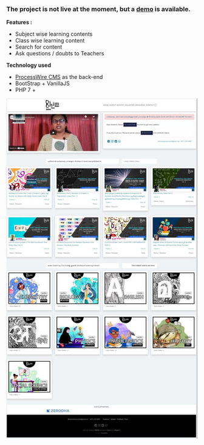 ### The project is not live at the moment, but a [demo](https://jeevanism.com/bhimon/) is available. 


**Features :**

 - Subject wise learning contents
 - Class wise learning content 
 - Search for content
 - Ask questions / doubts to Teachers

**Technology used** 

 - [ProcessWire CMS](https://processwire.com/) as the back-end 
 - BootStrap + VanillaJS 
 - PHP 7 +



![enter image description here](https://raw.githubusercontent.com/jeevanism/bhimonlineclassroom/main/photo_2021-10-04_16-07-43.jpg)
